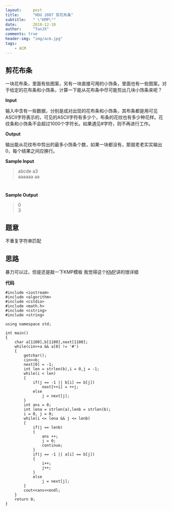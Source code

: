 ```yaml
---
layout:     post
title:      "HDU 2087 剪花布条"
subtitle:   " \"KMP\""
date:       2018-12-10
author:     "TanJX"
comments: true
header-img: "img/acm.jpg"
tags:
    - ACM
---
```


## 剪花布条

一块花布条，里面有些图案，另有一块直接可用的小饰条，里面也有一些图案。对于给定的花布条和小饰条，计算一下能从花布条中尽可能剪出几块小饰条来呢？ 

**Input**

输入中含有一些数据，分别是成对出现的花布条和小饰条，其布条都是用可见ASCII字符表示的，可见的ASCII字符有多少个，布条的花纹也有多少种花样。花纹条和小饰条不会超过1000个字符长。如果遇见#字符，则不再进行工作。 

**Output**

输出能从花纹布中剪出的最多小饰条个数，如果一块都没有，那就老老实实输出0，每个结果之间应换行。 

**Sample Input**

>abcde a3<br>
>aaaaaa  aa<br>
>#

**Sample Output**

>0<br>
>3

**题意**
---
不重复字符串匹配

**思路**
---
暴力可以过，但是还是敲一下KMP模板
我觉得这个[KMP](https://blog.csdn.net/v_july_v/article/details/7041827)讲的很详细


**代码**

```
#include <iostream>
#include <algorithm>
#include <cstdio>
#include <math.h>
#include <cstring>
#include <string>

using namespace std;

int main()
{
    char a[1100],b[1100],next[1100];
    while(cin>>a && a[0] != '#')
    {
        getchar();
        cin>>b;
        next[0] = -1;
        int len = strlen(b),i = 0,j = -1;
        while(i < len)
        {
            if(j == -1 || b[i] == b[j])
                next[++i] = ++j;
            else
                j = next[j];
        }
        int ans = 0;
        int lena = strlen(a),lenb = strlen(b);
        i = 0, j = 0;
        while(i <= lena && j <= lenb)
        {
            if(j == lenb)
            {
                ans ++;
                j = 0;
                continue;
            }
            if(j == -1 || a[i] == b[j])
            {
                i++;
                j++;
            }
            else
                j = next[j];
        }
        cout<<ans<<endl;
    }
    return 0;
}
```